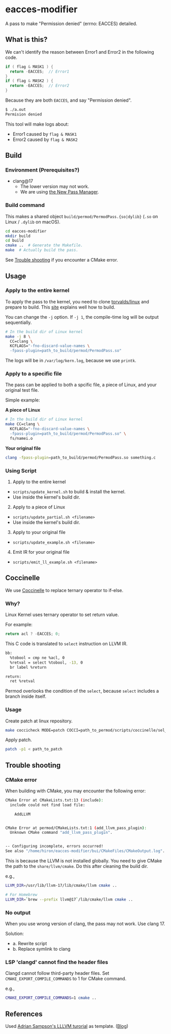 # eacces-modifier

A pass to make "Permission denied" (errno: EACCES) detailed.

## What is this?

We can't identify the reason between Error1 and Error2 in the following code.

```c
if ( flag & MASK1 ) {
  return -EACCES;  // Error1
}
if ( flag & MASK2 ) {
  return -EACCES;  // Error2
}
```

Because they are both `EACCES`, and say "Permission denied".

```bash
$ ./a.out
Permision denied
```

This tool will make logs about:

- Error1 caused by `flag & MASK1`
- Error2 caused by `flag & MASK2`

## Build

### Environment (Prerequisites?)

- clang@17
  - The lower version may not work.
  - We are using [the New Pass Manager](https://llvm.org/docs/NewPassManager.html).

### Build command

This makes a shared object `build/permod/PermodPass.{so|dylib}` (`.so` on Linux / `.dylib` on macOS).

```bash
cd eacces-modifier
mkdir build
cd build
cmake ..  # Generate the Makefile.
make  # Actually build the pass.
```

See [Trouble shooting](#cmake-error) if you encounter a CMake error.

## Usage

### Apply to the entire kernel

To apply the pass to the kernel, you need to clone [torvalds/linux](https://github.com/torvalds/linux) and prepare to build.
This [site](https://phoenixnap.com/kb/build-linux-kernel) explains well how to build.

You can change the `-j` option.
If `-j 1`, the compile-time log will be output sequentially.

```bash
# In the build dir of Linux kernel
make -j 8 \
  CC=clang \
  KCFLAGS="-fno-discard-value-names \
  -fpass-plugin=path_to_build/permod/PermodPass.so"
```

The logs will be in `/var/log/kern.log`, because we use `printk`.

### Apply to a specific file

The pass can be applied to both a spcific file, a piece of Linux, and your original test file.

Simple example:

**A piece of Linux**

```bash
# In the build dir of Linux kernel
make CC=clang \
  KCFLAGS="-fno-discard-value-names \
  -fpass-plugin=path_to_build/permod/PermodPass.so" \
  fs/namei.o
```

**Your original file**

```bash
clang -fpass-plugin=path_to_build/permod/PermodPass.so something.c
```

### Using Script

1. Apply to the entire kernel

- `scripts/update_kernel.sh` to build & install the kernel.
- Use inside the kernel's build dir.

2. Apply to a piece of Linux

- `scripts/update_partial.sh <filename>`
- Use inside the kernel's build dir.

3. Apply to your original file

- `scripts/update_example.sh <filename>`

4. Emit IR for your original file

- `scripts/emit_ll_example.sh <filename>`

## Coccinelle

We use [Coccinelle](https://www.kernel.org/doc/html/v4.18/dev-tools/coccinelle.html) to replace ternary operator to if-else.

### Why?

Linux Kernel uses ternary operator to set return value.

For example:

```c
return acl ? -EACCES; 0;
```

This C code is translated to `select` instruction on LLVM IR.

```bash
bb:
  %tobool = cmp ne %acl, 0
  %retval = select %tobool, -13, 0
  br label %return

return:
  ret %retval
```

Permod overlooks the condition of the `select`, because `select` includes a branch inside itself.

### Usage

Create patch at linux repository.

```bash
make coccicheck MODE=patch COCCI=path_to_permod/scripts/coccinelle/sel_to_br.cocci > path_to_patch
```

Apply patch.

```bash
patch -p1 < path_to_patch
```

## Trouble shooting

### CMake error

When building with CMake, you may encounter the following error:

```bash
CMake Error at CMakeLists.txt:13 (include):
  include could not find load file:

    AddLLVM


CMake Error at permod/CMakeLists.txt:1 (add_llvm_pass_plugin):
  Unknown CMake command "add_llvm_pass_plugin".


-- Configuring incomplete, errors occurred!
See also "/home/hiron/eacces-modifier/bui/CMakeFiles/CMakeOutput.log".
```

This is because the LLVM is not installed globally.
You need to give CMake the path to the `share/llvm/cmake`.
Do this after cleaning the build dir.

e.g.,

```bash
LLVM_DIR=/usr/lib/llvm-17/lib/cmake/llvm cmake ..

# For Homebrew
LLVM_DIR=`brew --prefix llvm@17`/lib/cmake/llvm cmake ..
```

### No output

When you use wrong version of clang, the pass may not work.
Use clang 17.

Solution:

- a. Rewrite script
- b. Replace symlink to clang

### LSP 'clangd' cannot find the header files

Clangd cannot follow third-party header files.
Set `CMAKE_EXPORT_COMPILE_COMMANDS` to 1 for CMake command.

e.g.,

```bash
CMAKE_EXPORT_COMPILE_COMMANDS=1 cmake ..
```

## References

Used [Adrian Sampson's LLLVM turorial](https://github.com/sampsyo/llvm-pass-skeleton) as template.
([Blog](https://www.cs.cornell.edu/~asampson/blog/llvm.html))
